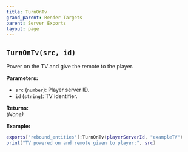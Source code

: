 ```yaml
---
title: TurnOnTv
grand_parent: Render Targets
parent: Server Exports
layout: page
---
```


## `TurnOnTv(src, id)`
Power on the TV and give the remote to the player.

**Parameters:**
- `src` (`number`): Player server ID.
- `id` (`string`): TV identifier.

**Returns:**  
*(None)*  

**Example:**
```lua
exports['rebound_entities']:TurnOnTv(playerServerId, "exampleTV")
print("TV powered on and remote given to player:", src)
```